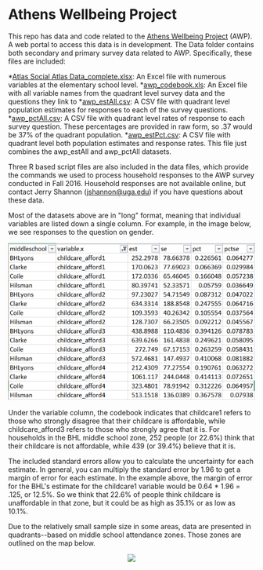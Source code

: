 # Athens Wellbeing Project
This repo has data and code related to the [Athens Wellbeing Project](http://www.athenswellbeingproject.org) (AWP). A web portal to access this data is in development. The Data folder contains both secondary and primary survey data related to AWP. Specifically, these files are included:

*[Atlas Social Atlas Data_complete.xlsx](https://github.com/jshannon75/awp/raw/master/Data/Athens%20Social%20Atlas%20Data_complete.xlsx): An Excel file with numerous variables at the elementary school level.
*[awp_codebook.xls](https://github.com/jshannon75/awp/raw/master/Data/awp_codebook.xls): An Excel file with all variable names from the quadrant level survey data and the questions they link to
*[awp_estAll.csv](https://github.com/jshannon75/awp/raw/master/Data/awp_estAll.csv): A CSV file with quadrant level population estimates for responses to each of the survey questions.
*[awp_pctAll.csv](https://github.com/jshannon75/awp/raw/master/Data/awp_pctAll.csv): A CSV file with quadrant level rates of response to each survey question. These percentages are provided in raw form, so .37 would be 37% of the quadrant population.
*[awp_estPct.csv](https://github.com/jshannon75/awp/raw/master/Data/awp_estPct.csv): A CSV file with quadrant level both population estimates and response rates. This file just combines the awp_estAll and awp_pctAll datasets.

Three R based script files are also included in the data files, which provide the commands we used to process household responses to the AWP survey conducted in Fall 2016. Household responses are not available online, but contact Jerry Shannon (jshannon@uga.edu) if you have questions about these data.   

Most of the datasets above are in "long" format, meaning that individual variables are listed down a single column. For example, in the image below, we see responses to the question on gender. 

![Data file](/Other/pct_data.PNG)

Under the variable column, the codebook indicates that childcare1 refers to those who strongly disagree that their childcare is affordable, while childcare_afford3 refers to those who strongly agree that it is. For households in the BHL middle school zone, 252 people (or 22.6%) think that their childcare is not affordable, while 439 (or 39.4%) believe that it is. 

The included standard errors allow you to calculate the uncertainty for each estimate. In general, you can multiply the standard error by 1.96 to get a margin of error for each estimate. In the example above, the margin of error for the BHL's estimate for the childcare1 variable would be 0.64 * 1.96 = .125, or 12.5%. So we think that 22.6% of people think childcare is unaffordable in that zone, but it could be as high as 35.1% or as low as 10.1%. 

Due to the relatively small sample size in some areas, data are presented in quadrants--based on middle school attendance zones. Those zones are outlined on the map below.

<div style="text-align: center;"><img src="https://github.com/jshannon75/awp/raw/master/Other/quadrant_map.png" width=70%></div>